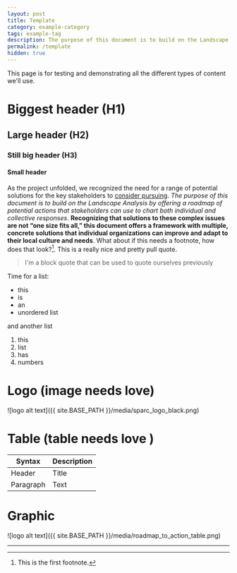 ```yaml
---
layout: post
title: Template
category: example-category
tags: example-tag
description: The purpose of this document is to build on the Landscape Analysis by offering a roadmap of potential actions that stakeholders can use to chart both individual and collective responses.
permalink: /template
hidden: true
---
```


This page is for testing and demonstrating all the different types of content we'll use.

# Biggest header (H1)
## Large header (H2)
### Still big header (H3)
#### Small header

As the project unfolded, we recognized the need for a range of potential solutions for the key stakeholders to [consider pursuing](https://josephmcarthur.github.io/infrastructure/template). *The purpose of this document is to build on the Landscape Analysis by offering a roadmap of potential actions that stakeholders can use to chart both individual and collective responses*. **Recognizing that solutions to these complex issues are not “one size fits all,” this document offers a framework with multiple, concrete solutions that individual organizations can improve and adapt to their local culture and needs**. What about if this needs a footnote, how does that look?[^1]. <span class="pullquote">This is a really nice and pretty pull quote.<span>

> I'm a block quote that can be used to quote ourselves previously


Time for a list:

* this
* is
* an
* unordered list

and another list

1. this
2. list
3. has
4. numbers

# Logo (image needs love)

![logo alt text]({{ site.BASE_PATH }}/media/sparc_logo_black.png)

# Table (table needs love )

| Syntax      | Description |
| ----------- | ----------- |
| Header      | Title       |
| Paragraph   | Text        |

# Graphic

![logo alt text]({{ site.BASE_PATH }}/media/roadmap_to_action_table.png)




***


[^1]: This is the first footnote.
